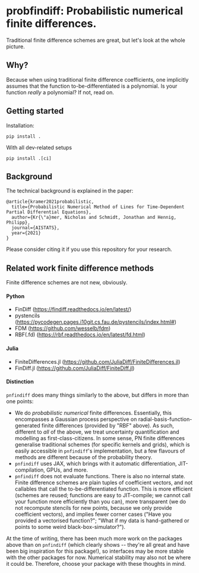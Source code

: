 # probfindiff: Probabilistic numerical finite differences.

Traditional finite difference schemes are great, but let's look at the whole picture.
## Why?
Because when using traditional finite difference coefficients, one implicitly assumes that the function to-be-differentiated is a polynomial.
Is your function _really_ a polynomial? If not, read on.


## Getting started

Installation:
```commandline
pip install .
```
With all dev-related setups
```commandline
pip install .[ci]
```

## Background
The technical background is explained in the paper:
```
@article{kramer2021probabilistic,
  title={Probabilistic Numerical Method of Lines for Time-Dependent Partial Differential Equations},
  author={Kr{\"a}mer, Nicholas and Schmidt, Jonathan and Hennig, Philipp},
  journal={AISTATS},
  year={2021}
}
```
Please consider citing it if you use this repository for your research. 

## Related work finite difference methods
Finite difference schemes are not new, obviously.
#### Python

* FinDiff (https://findiff.readthedocs.io/en/latest/)
* pystencils (https://pycodegen.pages.i10git.cs.fau.de/pystencils/index.html#)
* FDM (https://github.com/wesselb/fdm)
* RBF(.fd) (https://rbf.readthedocs.io/en/latest/fd.html)

#### Julia

* FiniteDifferences.jl (https://github.com/JuliaDiff/FiniteDifferences.jl)
* FinDiff.jl (https://github.com/JuliaDiff/FiniteDiff.jl)

#### Distinction

`pnfindiff` does many things similarly to the above, but differs in more than one points:

* We do _probabilistic numerical_ finite differences. 
  Essentially, this encompasses a Gaussian process perspective 
  on radial-basis-function-generated finite differences (provided by "RBF" above).
  As such, different to _all_ of the above, we treat uncertainty quantification and modelling 
  as first-class-citizens. In some sense, PN finite differences generalise
  traditional schemes (for specific kernels and grids), which is easily accessible
  in `pnfindiff`'s implementation, but a few flavours of methods are different 
  because of the probability theory.
* `pnfindiff` uses JAX, which brings with it automatic differentiation, JIT-compilation, GPUs, and more.
* `pnfindiff` does not evaluate functions. There is also no internal state. 
  Finite difference schemes are plain tuples of coefficient vectors,
  and not callables that call the to-be-differentiated function. 
  This is more efficient (schemes are reused; functions are easy to JIT-compile; 
  we cannot call your function more efficiently than you can), 
  more transparent (we do not recompute stencils for new points, because we only provide coefficient vectors), 
  and implies fewer corner cases ("Have you provided a vectorised function?";
  "What if my data is hand-gathered or points to some weird black-box-simulator?").

At the time of writing, there has been much more work on the packages above than on `pnfindiff`
(which clearly shows -- they're all great and have been big inspiration for this package!), so
interfaces may be more stable with the other packages for now. 
Numerical stability may also not be where it could be. 
Therefore, choose your package with these thoughts in mind.